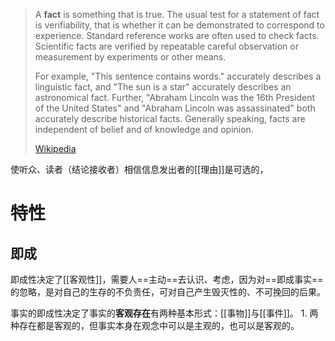 
> A **fact** is something that is true. The usual test for a statement of fact is verifiability, that is whether it can be demonstrated to correspond to experience. Standard reference works are often used to check facts. Scientific facts are verified by repeatable careful observation or measurement by experiments or other means.
>
> For example, "This sentence contains words." accurately describes a linguistic fact, and "The sun is a star" accurately describes an astronomical fact. Further, "Abraham Lincoln was the 16th President of the United States" and "Abraham Lincoln was assassinated" both accurately describe historical facts. Generally speaking, facts are independent of belief and of knowledge and opinion.
>
> [Wikipedia](https://en.wikipedia.org/wiki/Fact)

使听众、读者（结论接收者）相信信息发出者的[[理由]]是可选的，

# 特性
## 即成
即成性决定了[[客观性]]，需要人==主动==去认识、考虑，因为对==即成事实==的忽略，是对自己的生存的不负责任，可对自己产生毁灭性的、不可挽回的后果。

事实的即成性决定了事实的**客观存在**有两种基本形式：[[事物]]与[[事件]]。
	1. 两种存在都是客观的，但事实本身在观念中可以是主观的，也可以是客观的。
